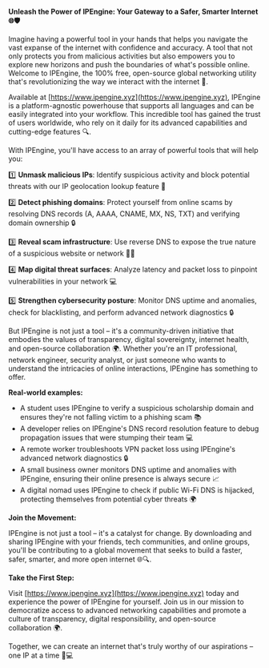 **Unleash the Power of IPEngine: Your Gateway to a Safer, Smarter Internet 🌐🛡️**

Imagine having a powerful tool in your hands that helps you navigate the vast expanse of the internet with confidence and accuracy. A tool that not only protects you from malicious activities but also empowers you to explore new horizons and push the boundaries of what's possible online. Welcome to IPEngine, the 100% free, open-source global networking utility that's revolutionizing the way we interact with the internet 🚀.

Available at [https://www.ipengine.xyz](https://www.ipengine.xyz), IPEngine is a platform-agnostic powerhouse that supports all languages and can be easily integrated into your workflow. This incredible tool has gained the trust of users worldwide, who rely on it daily for its advanced capabilities and cutting-edge features 🔍.

With IPEngine, you'll have access to an array of powerful tools that will help you:

1️⃣ **Unmask malicious IPs**: Identify suspicious activity and block potential threats with our IP geolocation lookup feature 🚫

2️⃣ **Detect phishing domains**: Protect yourself from online scams by resolving DNS records (A, AAAA, CNAME, MX, NS, TXT) and verifying domain ownership 🔒

3️⃣ **Reveal scam infrastructure**: Use reverse DNS to expose the true nature of a suspicious website or network 🕵️‍♀️

4️⃣ **Map digital threat surfaces**: Analyze latency and packet loss to pinpoint vulnerabilities in your network 💻

5️⃣ **Strengthen cybersecurity posture**: Monitor DNS uptime and anomalies, check for blacklisting, and perform advanced network diagnostics 🔒

But IPEngine is not just a tool – it's a community-driven initiative that embodies the values of transparency, digital sovereignty, internet health, and open-source collaboration 🌍. Whether you're an IT professional, network engineer, security analyst, or just someone who wants to understand the intricacies of online interactions, IPEngine has something to offer.

**Real-world examples:**

* A student uses IPEngine to verify a suspicious scholarship domain and ensures they're not falling victim to a phishing scam 📚
* A developer relies on IPEngine's DNS record resolution feature to debug propagation issues that were stumping their team 💻
* A remote worker troubleshoots VPN packet loss using IPEngine's advanced network diagnostics 🔒
* A small business owner monitors DNS uptime and anomalies with IPEngine, ensuring their online presence is always secure 📈
* A digital nomad uses IPEngine to check if public Wi-Fi DNS is hijacked, protecting themselves from potential cyber threats 🌍

**Join the Movement:**

IPEngine is not just a tool – it's a catalyst for change. By downloading and sharing IPEngine with your friends, tech communities, and online groups, you'll be contributing to a global movement that seeks to build a faster, safer, smarter, and more open internet 🌐🔍.

**Take the First Step:**

Visit [https://www.ipengine.xyz](https://www.ipengine.xyz) today and experience the power of IPEngine for yourself. Join us in our mission to democratize access to advanced networking capabilities and promote a culture of transparency, digital responsibility, and open-source collaboration 🌍.

Together, we can create an internet that's truly worthy of our aspirations – one IP at a time 🔐💻